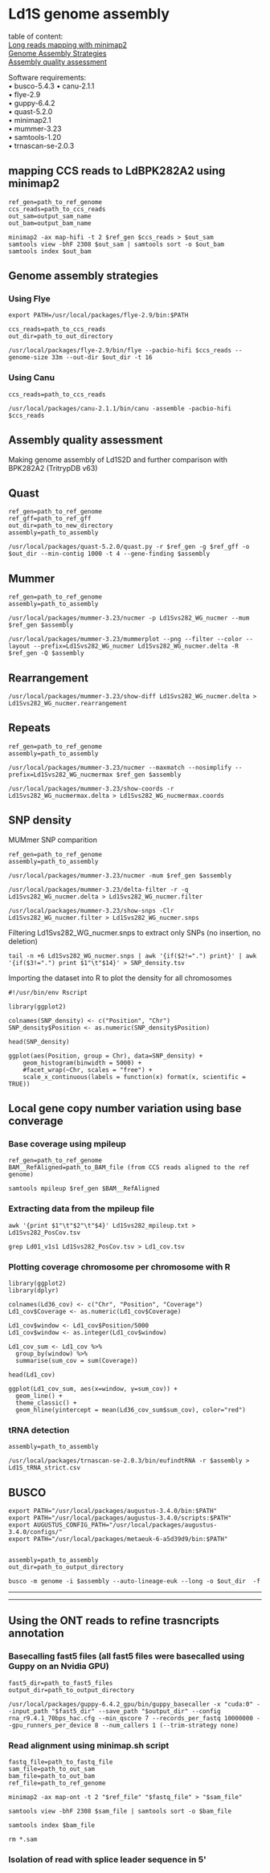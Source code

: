 # Ld1S genome assembly

table of content: <br />
[Long reads mapping with minimap2](https://github.com/Franck-Dumetz/Ld1S_genome/blob/main/README.md#mapping-ccs-reads-to-ldbpk282a2-using-minimap2)<br />
[Genome Assembly Strategies](https://github.com/Franck-Dumetz/Ld1S_genome/blob/main/README.md#genome-assembly-strategies)<br /> 
[Assembly quality assessment](https://github.com/Franck-Dumetz/Ld1S_genome/blob/main/README.md#assembly-quality-assessment)<br />

Software requirements: <br />
• busco-5.4.3
• canu-2.1.1 <br />
• flye-2.9 <br />
• guppy-6.4.2 <br />
• quast-5.2.0 <br />
• minimap2.1 <br />
• mummer-3.23 <br />
• samtools-1.20 <br />
• trnascan-se-2.0.3 <br />


## mapping CCS reads to LdBPK282A2 using minimap2
```
ref_gen=path_to_ref_genome
ccs_reads=path_to_ccs_reads
out_sam=output_sam_name
out_bam=output_bam_name

minimap2 -ax map-hifi -t 2 $ref_gen $ccs_reads > $out_sam
samtools view -bhF 2308 $out_sam | samtools sort -o $out_bam
samtools index $out_bam
```

## Genome assembly strategies
   ### Using Flye
   
```
export PATH=/usr/local/packages/flye-2.9/bin:$PATH

ccs_reads=path_to_ccs_reads
out_dir=path_to_out_directory

/usr/local/packages/flye-2.9/bin/flye --pacbio-hifi $ccs_reads --genome-size 33m --out-dir $out_dir -t 16
```

   ### Using Canu

```
ccs_reads=path_to_ccs_reads

/usr/local/packages/canu-2.1.1/bin/canu -assemble -pacbio-hifi $ccs_reads
```

## Assembly quality assessment 
Making genome assembly of Ld1S2D and further comparison with BPK282A2 (TritrypDB v63)
   ## Quast
```
ref_gen=path_to_ref_genome
ref_gff=path_to_ref_gff
out_dir=path_to_new_directory
assembly=path_to_assembly

/usr/local/packages/quast-5.2.0/quast.py -r $ref_gen -g $ref_gff -o $out_dir --min-contig 1000 -t 4 --gene-finding $assembly
```

   ## Mummer
```
ref_gen=path_to_ref_genome
assembly=path_to_assembly

/usr/local/packages/mummer-3.23/nucmer -p Ld1Svs282_WG_nucmer --mum $ref_gen $assembly

/usr/local/packages/mummer-3.23/mummerplot --png --filter --color --layout --prefix=Ld1Svs282_WG_nucmer Ld1Svs282_WG_nucmer.delta -R $ref_gen -Q $assembly
```
   ## Rearrangement
```
/usr/local/packages/mummer-3.23/show-diff Ld1Svs282_WG_nucmer.delta > Ld1Svs282_WG_nucmer.rearrangement
```
   ## Repeats
```
ref_gen=path_to_ref_genome
assembly=path_to_assembly

/usr/local/packages/mummer-3.23/nucmer --maxmatch --nosimplify --prefix=Ld1Svs282_WG_nucmermax $ref_gen $assembly

/usr/local/packages/mummer-3.23/show-coords -r Ld1Svs282_WG_nucmermax.delta > Ld1Svs282_WG_nucmermax.coords
```
## SNP density

MUMmer SNP comparition
```
ref_gen=path_to_ref_genome
assembly=path_to_assembly

/usr/local/packages/mummer-3.23/nucmer -mum $ref_gen $assembly

/usr/local/packages/mummer-3.23/delta-filter -r -q Ld1Svs282_WG_nucmer.delta > Ld1Svs282_WG_nucmer.filter

/usr/local/packages/mummer-3.23/show-snps -Clr Ld1Svs282_WG_nucmer.filter > Ld1Svs282_WG_nucmer.snps
```
Filtering Ld1Svs282_WG_nucmer.snps to extract only SNPs (no insertion, no deletion)
```
tail -n +6 Ld1Svs282_WG_nucmer.snps | awk '{if($2!=".") print}' | awk '{if($3!=".") print $1"\t"$14}' > SNP_density.tsv
```
Importing the dataset into R to plot the density for all chromosomes
```
#!/usr/bin/env Rscript

library(ggplot2)

colnames(SNP_density) <- c("Position", "Chr")
SNP_density$Position <- as.numeric(SNP_density$Position)

head(SNP_density)

ggplot(aes(Position, group = Chr), data=SNP_density) +
    geom_histogram(binwidth = 5000) + 
    #facet_wrap(~Chr, scales = "free") +
    scale_x_continuous(labels = function(x) format(x, scientific = TRUE))
```
## Local gene copy number variation using base converage

   ### Base coverage using mpileup
```   
ref_gen=path_to_ref_genome
BAM__RefAligned=path_to_BAM_file (from CCS reads aligned to the ref genome)

samtools mpileup $ref_gen $BAM__RefAligned
```
   ### Extracting data from the mpileup file
```
awk '{print $1"\t"$2"\t"$4}' Ld1Svs282_mpileup.txt > Ld1Svs282_PosCov.tsv

grep Ld01_v1s1 Ld1Svs282_PosCov.tsv > Ld1_cov.tsv
```
   ### Plotting coverage chromosome per chromosome with R
```
library(ggplot2)
library(dplyr)

colnames(Ld36_cov) <- c("Chr", "Position", "Coverage")
Ld1_cov$Coverage <- as.numeric(Ld1_cov$Coverage)

Ld1_cov$window <- Ld1_cov$Position/5000
Ld1_cov$window <- as.integer(Ld1_cov$window)

Ld1_cov_sum <- Ld1_cov %>% 
  group_by(window) %>%
  summarise(sum_cov = sum(Coverage))

head(Ld1_cov)

ggplot(Ld1_cov_sum, aes(x=window, y=sum_cov)) +
  geom_line() +
  theme_classic() +
  geom_hline(yintercept = mean(Ld36_cov_sum$sum_cov), color="red")
```

### tRNA detection
```
assembly=path_to_assembly

/usr/local/packages/trnascan-se-2.0.3/bin/eufindtRNA -r $assembly > Ld1S_tRNA_strict.csv 
```


## BUSCO
```
export PATH="/usr/local/packages/augustus-3.4.0/bin:$PATH"
export PATH="/usr/local/packages/augustus-3.4.0/scripts:$PATH"
export AUGUSTUS_CONFIG_PATH="/usr/local/packages/augustus-3.4.0/configs/"
export PATH="/usr/local/packages/metaeuk-6-a5d39d9/bin:$PATH"


assembly=path_to_assembly
out_dir=path_to_output_directory

busco -m genome -i $assembly --auto-lineage-euk --long -o $out_dir  -f
```
----------------------------------------------------------------------------------------------------------------------------------------------------------------------
----------------------------------------------------------------------------------------------------------------------------------------------------------------------

## Using the ONT reads to refine trasncripts annotation

### Basecalling fast5 files (all fast5 files were basecalled using Guppy on an Nvidia GPU)
```
fast5_dir=path_to_fast5_files
output_dir=path_to_output_directory

/usr/local/packages/guppy-6.4.2_gpu/bin/guppy_basecaller -x "cuda:0" --input_path "$fast5_dir" --save_path "$output_dir" --config rna_r9.4.1_70bps_hac.cfg --min_qscore 7 --records_per_fastq 10000000 --gpu_runners_per_device 8 --num_callers 1 (--trim-strategy none)
```
### Read alignment using minimap.sh script
```
fastq_file=path_to_fastq_file
sam_file=path_to_out_sam
bam_file=path_to_out_bam
ref_file=path_to_ref_genome

minimap2 -ax map-ont -t 2 "$ref_file" "$fastq_file" > "$sam_file"

samtools view -bhF 2308 $sam_file | samtools sort -o $bam_file

samtools index $bam_file

rm *.sam
```
### Isolation of read with splice leader sequence in 5'

